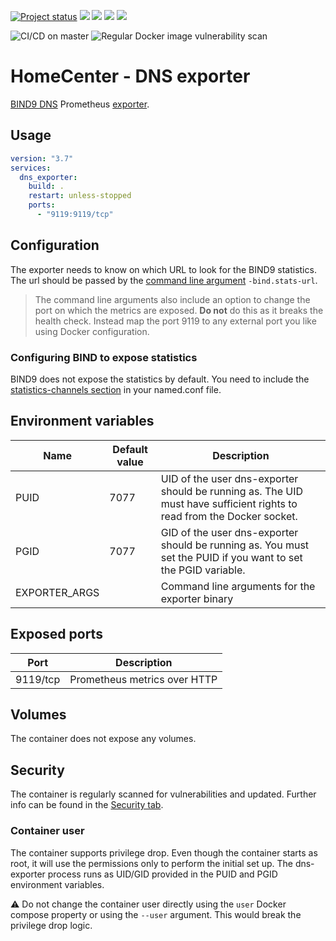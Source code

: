 [![Project status](https://img.shields.io/badge/Project%20status-stable%20%26%20actively%20maintaned-green.svg)](https://github.com/homecentr/docker-dns-exporter/graphs/commit-activity) 
[![](https://img.shields.io/github/issues-raw/homecentr/docker-dns-exporter/bug?label=open%20bugs)](https://github.com/homecentr/docker-dns-exporter/labels/bug) 
[![](https://images.microbadger.com/badges/version/homecentr/dns-exporter.svg)](https://hub.docker.com/repository/docker/homecentr/dns-exporter)
[![](https://img.shields.io/docker/pulls/homecentr/dns-exporter.svg)](https://hub.docker.com/repository/docker/homecentr/dns-exporter) 
[![](https://img.shields.io/docker/image-size/homecentr/dns-exporter/latest)](https://hub.docker.com/repository/docker/homecentr/dns-exporter)

![CI/CD on master](https://github.com/homecentr/docker-dns-exporter/workflows/CI/CD%20on%20master/badge.svg)
![Regular Docker image vulnerability scan](https://github.com/homecentr/docker-dns-exporter/workflows/Regular%20Docker%20image%20vulnerability%20scan/badge.svg)


# HomeCenter - DNS exporter
[BIND9 DNS](https://www.isc.org/bind/) Prometheus [exporter](https://github.com/prometheus-community/bind_exporter).

## Usage

```yml
version: "3.7"
services:
  dns_exporter:
    build: .
    restart: unless-stopped
    ports:
      - "9119:9119/tcp"
```

## Configuration

The exporter needs to know on which URL to look for the BIND9 statistics. The url should be passed by the [command line argument](https://github.com/prometheus-community/bind_exporter/blob/fc03b6d2be741d30b2769368b7d5506d058e2609/bind_exporter.go#L472) `-bind.stats-url`. 

> The command line arguments also include an option to change the port on which the metrics are exposed. **Do not** do this as it breaks the health check. Instead map the port 9119 to any external port you like using Docker configuration.

### Configuring BIND to expose statistics

BIND9 does not expose the statistics by default. You need to include the [statistics-channels section](http://www.ipamworldwide.com/ipam/bind-stats.html) in your named.conf file.

## Environment variables

| Name | Default value | Description |
|------|---------------|-------------|
| PUID | 7077 | UID of the user dns-exporter should be running as. The UID must have sufficient rights to read from the Docker socket. |
| PGID | 7077 | GID of the user dns-exporter should be running as. You must set the PUID if you want to set the PGID variable. |
| EXPORTER_ARGS | | Command line arguments for the exporter binary |

## Exposed ports

| Port | Description |
|------|-------------|
| 9119/tcp | Prometheus metrics over HTTP |

## Volumes

The container does not expose any volumes.

## Security
The container is regularly scanned for vulnerabilities and updated. Further info can be found in the [Security tab](https://github.com/homecentr/docker-dns-exporter/security).

### Container user
The container supports privilege drop. Even though the container starts as root, it will use the permissions only to perform the initial set up. The dns-exporter process runs as UID/GID provided in the PUID and PGID environment variables.

:warning: Do not change the container user directly using the `user` Docker compose property or using the `--user` argument. This would break the privilege drop logic.